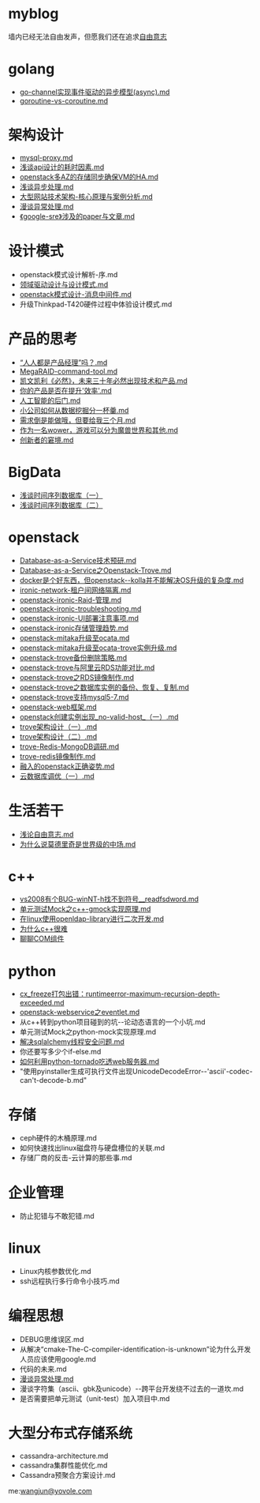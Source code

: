 # myblog
墙内已经无法自由发声，但愿我们还在追求[自由意志](https://github.com/jwongzblog/myblog/blob/master/%E7%94%9F%E6%B4%BB%E8%8B%A5%E5%B9%B2/%E6%B5%85%E8%AE%BA%E8%87%AA%E7%94%B1%E6%84%8F%E5%BF%97.md)

# golang
- [go-channel实现事件驱动的异步模型(async).md](https://github.com/jwongzblog/myblog/blob/master/openstack/golang/go-channel实现事件驱动的异步模型(async).md)
- [goroutine-vs-coroutine.md](https://github.com/jwongzblog/myblog/blob/master/openstack/golang/goroutine-vs-coroutine.md)

# 架构设计
- [mysql-proxy.md](https://github.com/jwongzblog/myblog/blob/master/openstack/架构设计/mysql-proxy.md)
- [浅谈api设计的耗时因素.md](https://github.com/jwongzblog/myblog/blob/master/openstack/架构设计/浅谈api设计的耗时因素.md)
- [openstack多AZ的存储同步确保VM的HA.md](https://github.com/jwongzblog/myblog/blob/master/openstack/架构设计/openstack多AZ的存储同步确保VM的HA.md)
- [浅谈异步处理.md](https://github.com/jwongzblog/myblog/blob/master/openstack/架构设计/浅谈异步处理.md)
- [大型网站技术架构-核心原理与案例分析.md](https://github.com/jwongzblog/myblog/blob/master/openstack/架构设计/大型网站技术架构-核心原理与案例分析.md)
- [漫谈异常处理.md](https://github.com/jwongzblog/myblog/blob/master/openstack/编程思想/漫谈异常处理.md)
- [《google-sre》涉及的paper与文章.md](https://github.com/jwongzblog/myblog/blob/master/%E6%9E%B6%E6%9E%84%E8%AE%BE%E8%AE%A1/%E3%80%8Agoogle-sre%E3%80%8B%E6%B6%89%E5%8F%8A%E7%9A%84paper%E4%B8%8E%E6%96%87%E7%AB%A0.md)

# 设计模式
- openstack模式设计解析-序.md     
- [领域驱动设计与设计模式.md](https://github.com/jwongzblog/myblog/blob/master/openstack/设计模式/领域驱动设计与设计模式.md)
- [openstack模式设计-消息中间件.md](https://github.com/jwongzblog/myblog/blob/master/openstack/设计模式/openstack模式设计-消息中间件.md)
- 升级Thinkpad-T420硬件过程中体验设计模式.md

# 产品的思考
- [“人人都是产品经理”吗？.md](https://github.com/jwongzblog/myblog/blob/master/openstack/产品的思考/“人人都是产品经理”吗？.md)
- [MegaRAID-command-tool.md](https://github.com/jwongzblog/myblog/blob/master/openstack/产品的思考/MegaRAID-command-tool.md)
- [凯文凯利《必然》，未来三十年必然出现技术和产品.md](https://github.com/jwongzblog/myblog/blob/master/openstack/产品的思考/凯文凯利《必然》，未来三十年必然出现技术和产品.md)
- [你的产品是否在提升'效率'.md](https://github.com/jwongzblog/myblog/blob/master/openstack/产品的思考/你的产品是否在提升'效率'.md)
- [人工智能的后门.md](https://github.com/jwongzblog/myblog/blob/master/openstack/产品的思考/人工智能的后门.md)
- [小公司如何从数据挖掘分一杯羹.md](https://github.com/jwongzblog/myblog/blob/master/openstack/产品的思考/小公司如何从数据挖掘分一杯羹.md)
- [需求倒是能做哦，但要给我三个月.md](https://github.com/jwongzblog/myblog/blob/master/openstack/产品的思考/需求倒是能做哦，但要给我三个月.md)
- [作为一名wower，游戏可以分为魔兽世界和其他.md](https://github.com/jwongzblog/myblog/blob/master/openstack/产品的思考/作为一名wower，游戏可以分为魔兽世界和其他.md)
- [创新者的窘境.md](https://github.com/jwongzblog/myblog/blob/master/产品的思考/创新者的窘境.md)

# BigData
- [浅谈时间序列数据库（一）](https://github.com/jwongzblog/myblog/blob/master/BigData/%E6%B5%85%E8%B0%88%E6%97%B6%E9%97%B4%E5%BA%8F%E5%88%97%E6%95%B0%E6%8D%AE%E5%BA%93%EF%BC%88%E4%B8%80%EF%BC%89.md)
- [浅谈时间序列数据库（二）](https://github.com/jwongzblog/myblog/blob/master/BigData/%E6%B5%85%E8%B0%88%E6%97%B6%E9%97%B4%E5%BA%8F%E5%88%97%E6%95%B0%E6%8D%AE%E5%BA%93%EF%BC%88%E4%BA%8C%EF%BC%89.md)

# openstack 
- [Database-as-a-Service技术预研.md](https://github.com/jwongzblog/myblog/blob/master/openstack/Database-as-a-Service技术预研.md)
- [Database-as-a-Service之Openstack-Trove.md](https://github.com/jwongzblog/myblog/blob/master/openstack/Database-as-a-Service之Openstack-Trove.md)
- [docker是个好东西，但openstack--kolla并不能解决OS升级的复杂度.md](https://github.com/jwongzblog/myblog/blob/master/openstack/docker是个好东西，但openstack--kolla并不能解决OS升级的复杂度.md)
- [ironic-network-租户间网络隔离.md](https://github.com/jwongzblog/myblog/blob/master/openstack/ironic-network-租户间网络隔离.md)
- [openstack-ironic-Raid-管理.md](https://github.com/jwongzblog/myblog/blob/master/openstack/openstack-ironic-Raid-管理.md)
- [openstack-ironic-troubleshooting.md](https://github.com/jwongzblog/myblog/blob/master/openstack/openstack-ironic-troubleshooting.md)
- [openstack-ironic-UI部署注意事项.md](https://github.com/jwongzblog/myblog/blob/master/openstack/openstack-ironic-UI部署注意事项.md)
- [openstack-ironic存储管理趋势.md](https://github.com/jwongzblog/myblog/blob/master/openstack/openstack-ironic存储管理趋势.md)
- [openstack-mitaka升级至ocata.md](https://github.com/jwongzblog/myblog/blob/master/openstack/openstack-mitaka升级至ocata.md)
- [openstack-mitaka升级至ocata-trove实例升级.md](https://github.com/jwongzblog/myblog/blob/master/openstack/openstack-mitaka升级至ocata-trove实例升级.md)
- [openstack-trove备份删除策略.md](https://github.com/jwongzblog/myblog/blob/master/openstack/openstack-trove备份删除策略.md)
- [openstack-trove与阿里云RDS功能对比.md](https://github.com/jwongzblog/myblog/blob/master/openstack/openstack-trove与阿里云RDS功能对比.md)
- [openstack-trove之RDS镜像制作.md](https://github.com/jwongzblog/myblog/blob/master/openstack/openstack-trove之RDS镜像制作.md)
- [openstack-trove之数据库实例的备份、恢复、复制.md](https://github.com/jwongzblog/myblog/blob/master/openstack/openstack-trove之数据库实例的备份、恢复、复制.md)
- [openstack-trove支持mysql5-7.md](https://github.com/jwongzblog/myblog/blob/master/openstack/openstack-trove支持mysql5-7.md)
- [openstack-web框架.md](https://github.com/jwongzblog/myblog/blob/master/openstack/openstack-web框架.md)
- [openstack创建实例出现_no-valid-host_（一）.md](https://github.com/jwongzblog/myblog/blob/master/openstack/openstack创建实例出现_no-valid-host_（一）.md)
- [trove架构设计（一）.md](https://github.com/jwongzblog/myblog/blob/master/openstack/trove架构设计（一）.md)
- [trove架构设计（二）.md](https://github.com/jwongzblog/myblog/blob/master/openstack/trove架构设计（二）.md)
- [trove-Redis-MongoDB调研.md](https://github.com/jwongzblog/myblog/blob/master/openstack/trove-Redis-MongoDB%E8%B0%83%E7%A0%94.md)
- [trove-redis镜像制作.md](https://github.com/jwongzblog/myblog/blob/master/openstack/trove-redis%E9%95%9C%E5%83%8F%E5%88%B6%E4%BD%9C.md)
- [融入的openstack正确姿势.md](https://github.com/jwongzblog/myblog/blob/master/openstack/融入的openstack正确姿势.md)
- [云数据库调优（一）.md](https://github.com/jwongzblog/myblog/blob/master/openstack/云数据库调优（一）.md)

# 生活若干
- [浅论自由意志.md](https://github.com/jwongzblog/myblog/blob/master/openstack/生活若干/浅论自由意志.md)
- [为什么说莫德里奇是世界级的中场.md](https://github.com/jwongzblog/myblog/blob/master/openstack/生活若干/为什么说莫德里奇是世界级的中场.md)

# c++
- [vs2008有个BUG-winNT-h找不到符号__readfsdword.md](https://github.com/jwongzblog/myblog/blob/master/openstack/c%2B%2B/vs2008有个BUG-winNT-h找不到符号__readfsdword.md)
- [单元测试Mock之c++-gmock实现原理.md](https://github.com/jwongzblog/myblog/blob/master/c%2B%2B/%E5%8D%95%E5%85%83%E6%B5%8B%E8%AF%95Mock%E4%B9%8Bc%2B%2B-gmock%E5%AE%9E%E7%8E%B0%E5%8E%9F%E7%90%86.md)
- [在linux使用openldap-library进行二次开发.md](https://github.com/jwongzblog/myblog/blob/master/openstack/c%2B%2B/在linux使用openldap-library进行二次开发.md)
- [为什么c++很难](https://github.com/jwongzblog/myblog/blob/master/c%2B%2B/%E4%B8%BA%E4%BB%80%E4%B9%88c%2B%2B%E5%BE%88%E9%9A%BE.md)
- [聊聊COM组件](https://github.com/jwongzblog/myblog/blob/master/c%2B%2B/%E8%81%8A%E8%81%8ACOM%E7%BB%84%E4%BB%B6.md)

# python
- [cx_freeze打包出错：runtimeerror-maximum-recursion-depth-exceeded.md](https://github.com/jwongzblog/myblog/blob/master/openstack/python/cx_freeze打包出错：runtimeerror-maximum-recursion-depth-exceeded.md)
- [openstack-webservice之eventlet.md](https://github.com/jwongzblog/myblog/blob/master/openstack/python/openstack-webservice之eventlet.md)
- 从c++转到python项目碰到的坑--论动态语言的一个小坑.md
- 单元测试Mock之python-mock实现原理.md
- [解决sqlalchemy线程安全问题.md](https://github.com/jwongzblog/myblog/blob/master/openstack/python/解决sqlalchemy线程安全问题.md)
- 你还要写多少个if-else.md
- [如何利用python-tornado吃透web服务器.md](https://github.com/jwongzblog/myblog/blob/master/openstack/python/如何利用python-tornado吃透web服务器.md)
- "使用pyinstaller生成可执行文件出现UnicodeDecodeError--'ascii'-codec-can't-decode-b.md"

# 存储
- ceph硬件的木桶原理.md            
- 如何快速找出linux磁盘符与硬盘槽位的关联.md
- 存储厂商的反击-云计算的那些事.md

# 企业管理
- 防止犯错与不敢犯错.md

# linux
- Linux内核参数优化.md  
- ssh远程执行多行命令小技巧.md

# 编程思想
- DEBUG思维误区.md
- 从解决“cmake-The-C-compiler-identification-is-unknown”论为什么开发人员应该使用google.md
- 代码的未来.md
- [漫谈异常处理.md](https://github.com/jwongzblog/myblog/blob/master/openstack/编程思想/漫谈异常处理.md)
- 漫谈字符集（ascii、gbk及unicode）--跨平台开发绕不过去的一道坎.md
- 是否需要把单元测试（unit-test）加入项目中.md

# 大型分布式存储系统
- cassandra-architecture.md  
- cassandra集群性能优化.md  
- Cassandra预聚合方案设计.md


me:wangjun@yovole.com